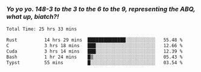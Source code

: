 ### ***Yo yo yo. 148-3 to the 3 to the 6 to the 9, representing the ABQ, what up, biatch?!***

<!--START_SECTION:waka-->

```txt
Total Time: 25 hrs 33 mins

Rust          14 hrs 29 mins  ██████████████░░░░░░░░░░░   55.48 %
C             3 hrs 18 mins   ███░░░░░░░░░░░░░░░░░░░░░░   12.66 %
Cuda          3 hrs 14 mins   ███░░░░░░░░░░░░░░░░░░░░░░   12.39 %
Bash          1 hr 24 mins    █▒░░░░░░░░░░░░░░░░░░░░░░░   05.43 %
Typst         55 mins         █░░░░░░░░░░░░░░░░░░░░░░░░   03.54 %
```

<!--END_SECTION:waka-->

<!--
**AJMC2002/AJMC2002** is a ✨ _special_ ✨ repository because its `README.md` (this file) appears on your GitHub profile.

Here are some ideas to get you started:

- 🔭 I’m currently working on ...
- 🌱 I’m currently learning ...
- 👯 I’m looking to collaborate on ...
- 🤔 I’m looking for help with ...
- 💬 Ask me about ...
- 📫 How to reach me: ...
- 😄 Pronouns: ...
- ⚡ Fun fact: ...
-->
